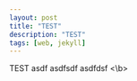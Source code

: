 ```yaml
---
layout: post
title: "TEST"
description: "TEST"
tags: [web, jekyll]
---
```


TEST
asdf
asdfsdf
asdfdsf
<\b>
